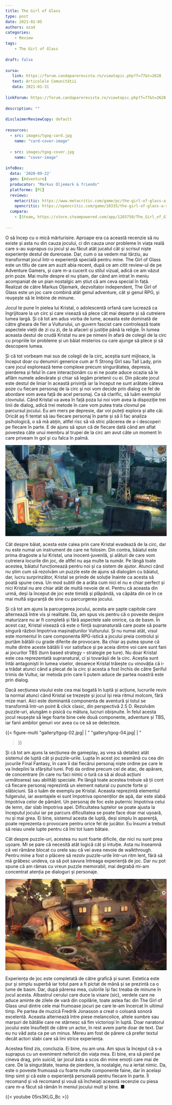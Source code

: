```yaml
---
title: The Girl of Glass
type: post
date: 2021-02-05
authors: azad
categories:
    - Review
tags:
    - The Girl of Glass

draft: false

sursa:
   link: https://forum.candaparerevista.ro/viewtopic.php?f=77&t=2628
   text: Articolele Comunității
   data: 2021-01-31

linkForum: https://forum.candaparerevista.ro/viewtopic.php?f=77&t=2628

description: ""

disclaimerReviewCopy: default

resources:
  - src: images/tgog-card.jpg
    name: "card-cover-image"

  - src: images/tgog-cover.jpg
    name: "cover-image"

infoBox:
  data: '2020-09-22'
  gen: [Adventure]
  producator: "Markus Oljemark & friends"
  platforme: [PC]
  reviews:
    metacritic: https://www.metacritic.com/game/pc/the-girl-of-glass-a-summer-birds-tale---the-journey-begins
    opencritic: https://opencritic.com/game/10335/the-girl-of-glass-a-summer-birds-tale
  cumpara:
    - [Steam, https://store.steampowered.com/app/1203750/The_Girl_of_Glass_A_Summer_Birds_Tale/]

---
```


O să încep cu o mică mărturisire. Aproape era ca această recenzie să nu existe și asta nu din cauza jocului, ci din cauza unor probleme în viața reală care s-au suprapus cu jocul și au făcut atât jucatul cât și scrisul niște experiențe destul de dureroase. Dar, cum o sa vedem mai târziu, au transformat jocul într-o experiență specială pentru mine. The Girl of Glass este un titlu de care am auzit abia recent, după ce am citit review-ul de pe Adventure Gamers, și care m-a cucerit cu stilul vizual, adică ce am văzut prin poze. Mai multe despre el nu știam, dar când am intrat în meniu acompaniat de un pian nostalgic am știut că am ceva special în față. Realizat de către Markus Oljemark, dezvoltator independent, The Girl of Glass este un joc care combină atât genul adventure, cât și genul RPG, și reușește să le îmbine de minune.

Jocul te pune în pielea lui Kristal, o adolescentă orfană care lucrează ca îngrijitoare la un circ și care visează să plece cât mai departe și să cutreiere lumea largă. Și că tot am adus vorba de lume, aceasta este dominată de către gheara de fier a Vulturului, un guvern fascist care controlează toate aspectele vieții de zi cu zi, de la afaceri și justiție până la religie. În lumea aceasta destul de crudă Kristal nu are pe nimeni în afară de colegii de la circ cu propriile lor probleme și un băiat misterios cu care ajunge să plece și să descopere lumea.

Și că tot vorbeam mai sus de colegii de la circ, aceștia sunt mijloace, la început doar cu denumiri generice cum ar fi Strong Girl sau Tall Lady, prin care jocul explorează teme complexe precum singurătatea, depresia, pierderea și felul în care interacționăm cu ei ne poate aduce ocazia să le aflăm numele adevărate și chiar să legăm prietenii cu ei. Din păcate jocul este destul de liniar în această privință iar la început ne sunt arătate câteva poze cu fiecare personaj de la circ și noi vom decide prin dialog ce fel de abordare vom avea față de acel personaj. Ca să clarific, să luăm exemplul clovnului. Când Kristal va avea în față poza lui noi vom avea la dispoziție trei linii de dialog, adică trei metode în care vom putea trata clovnul pe parcursul jocului. Eu am mers pe depresie, dar voi puteți explora și alte căi. Oricât aș fi tentat să iau fiecare personaj în parte și să îi fac analiza psihologică, o să mă abțin, altfel risc să vă stric plăcerea de a-i descoperi pe fiecare în parte. E de ajuns să spun că de fiecare dată când am aflat povestea câte unui membru al trupei de la circ am avut câte un moment în care priveam în gol și cu falca în palmă.

![](gallery/tgog-05.jpg)

Cât despre băiat, acesta este calea prin care Kristal evadează de la circ, dar nu este numai un instrument de care ne folosim. Din contra, băiatul este prima dragoste a lui Kristal, una inocent-juvenilă, și alături de care vom cutreiera locurile din joc, de altfel nu așa multe la număr. Pe lângă toate acestea, băiatul funcționează pentru noi și ca sistem de ajutor. Atunci când nu știm cum să rezolvăm un puzzle este de ajuns să dialogăm cu băiatul, dar, lucru surprinzător, Kristal se prinde de soluție înainte ca acesta să poată spune ceva. Un mod subtil de a arăta cum nici el nu e chiar perfect și nici Kristal nu are chiar atât de multă nevoie de el. Pentru că aceasta din urmă, deși la început de joc este timidă și plăpândă, va căpăta din ce în ce mai multă siguranță de sine cu parcurgerea jocului.

Și că tot am ajuns la parcurgerea jocului, acesta are șapte capitole care alternează între vis și realitate. Da, am spus vis pentru că o poveste despre maturizare nu ar fi completă și fără aspectele sale onirice, ca de basm. În acest caz, Kristal visează că este o ființă supranaturală care poate să poarte singură război împotriva mașinațiunilor Vulturului. Și nu numai atât, visul este momentul în care componenta RPG-istică a jocului preia controlul și purtăm bătălii cu grade diferite de provocare. Ba chiar aș putea spune că multe dintre aceste bătălii îi vor satisface și pe aceia dintre voi care sunt fani ai jocurilor TBS (turn based strategy – strategie pe ture). Nu doar Kristal este cea reprezentată supranatural, ci și tovarășii de la circ. Aceștia sunt întâi antagoniști în lumea viselor, deoarece Kristal trăiește cu vinovăția că i-a trădat atunci când a plecat de la circ și acesta a fost închis de către Șeriful trimis de Vultur, iar metoda prin care îi putem aduce de partea noastră este prin dialog.

Dacă secțiunea visului este cea mai bogată în luptă și acțiune, lucrurile revin la normal atunci când Kristal se trezește și jocul își reia ritmul molcom, fără mize mari. Aici este dominantă componenta de aventură și totul se transformă într-un point & click clasic, din perspectivă 2.5 D. Rezolvăm puzzle-uri, alungăm o pisică cu mătura, lucruri obișnuite. În felul acesta jocul reușește să lege foarte bine cele două componente, adventure și TBS, iar fanii ambilor genuri vor avea cu ce să se delecteze.

{{< figure-multi
    "gallery/tgog-02.jpg| | "
    "gallery/tgog-04.jpg| | "
>}}

Și că tot am ajuns la secțiunea de gameplay, aș vrea să detaliez atât sistemul de luptă cât și puzzle-urile. Lupta în acest joc seamănă cu cea din jocurile Final Fantasy, în care îi dai fiecărui personaj niște ordine pe care le va îndeplini la sfârșitul turei. Poți da ordine precum cel de atac, de apărare, de concentrare (în care nu faci nimic o tură ca să ai două acțiuni următoarea) sau abilități speciale. Pe lângă toate acestea trebuie să ții cont că fiecare personaj reprezintă un element natural cu puncte forte și slăbiciuni. Să o luăm de exemplu pe Kristal. Aceasta reprezintă elementul fulgerului, iar avantajele ei sunt împotriva oponenților de apă, dar este slabă împotriva celor de pământ. Un personaj de foc este puternic împotriva celui de lemn, dar slab împotriva apei. Dificultatea luptelor se poate ajusta la începutul jocului iar pe parcurs dificultatea se poate face doar mai ușoară, nu și mai grea. Ei bine, sistemul acesta de luptă, deși simplu în aparență, poate reprezenta o provocare pentru orice fel de jucător. Eu însumi a trebuit să reiau unele lupte pentru că îmi tot luam bătaie.

Cât despre puzzle-uri, acestea nu sunt foarte dificile, dar nici nu sunt prea ușoare. Mi se pare că necesită atât logică cât și intuiție. Asta nu înseamnă că vei rămâne blocat cu orele sau că vei avea nevoie de walkthrough. Pentru mine a fost o plăcere să rezolv puzzle-urile într-un ritm lent, fără să mă grăbesc undeva, ca să pot savura întreaga experiență de joc. Dar nu pot spune că am rămas cu vreun puzzle memorabil, mai degrabă mi-am concentrat atenția pe dialoguri și personaje.

![](gallery/tgog-03.jpg)

Experiența de joc este completată de către grafică și sunet. Estetica este pur și simplu superbă iar totul pare a fi pictat de mână și se prezintă ca o lume de basm. Dar, după părerea mea, culorile își fac treaba de minune în jocul acesta. Albastrul cerului care duce la visare (sic), verdele care ne aduce aminte de zilele de vară din copilărie, toate astea fac din The Girl of Glass unul dintre cele mai frumoase jocuri pe care le-am încercat în ultimul timp. Pe partea de muzică Fredrik Jonasson a creat o coloană sonoră excelentă. Aceasta alternează între piese melancolice, altele sumbre sau marșuri de bătălie care ne stârnesc să fim victorioși în luptă. Doar naratorul jocului este însuflețit de către un actor, în rest avem parte doar de text. Dar eu nu văd asta ca pe un minus. Mereu am fost de părere că prefer textul decât actori slabi care să îmi strice experiența.

Acestea fiind zis, concluzia. Ei bine, nu am una. Am spus la început că s-a suprapus cu un eveniment nefericit din viața mea. Ei bine, era să pierd pe cineva drag, prin suicid, iar jocul ăsta a scos din mine emoții care mai de care. De la singurătate, teama de pierdere, la nostalgie, nu a iertat nimic. Da, este o poveste frumoasă cu foarte multe componente faine, dar în același timp simt și că este o experiență personală pentru fiecare în parte. Îl recomand și vă recomand și vouă să încheiați această recenzie cu piesa care m-a făcut să rămân în meniul jocului mult și bine. ■

{{< youtube 05rs3KLG_Bc >}}
